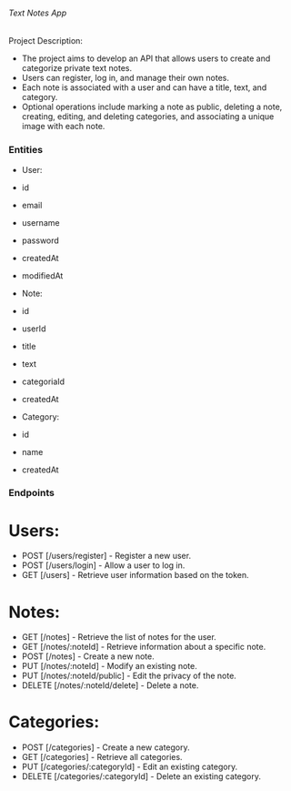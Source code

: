 ###### Text Notes App ######

 Project Description:

- The project aims to develop an API that allows users to create and categorize private text notes.
- Users can register, log in, and manage their own notes.
- Each note is associated with a user and can have a title, text, and category.
- Optional operations include marking a note as public, deleting a note, creating, editing, and deleting categories, and associating a unique image with each note.

### Entities ###

- User:

- id
- email
- username
- password
- createdAt
- modifiedAt

- Note:

- id
- userId
- title
- text
- categoriaId
- createdAt

- Category:

- id
- name
- createdAt

### Endpoints ###

# Users:

- POST [/users/register] - Register a new user.
- POST [/users/login] - Allow a user to log in.
- GET [/users] - Retrieve user information based on the token. 

# Notes:

- GET [/notes] - Retrieve the list of notes for the user.
- GET [/notes/:noteId] - Retrieve information about a specific note.
- POST [/notes] - Create a new note.
- PUT [/notes/:noteId] - Modify an existing note.
- PUT [/notes/:noteId/public] - Edit the privacy of the note.
- DELETE [/notes/:noteId/delete] - Delete a note.

# Categories:

- POST [/categories] - Create a new category.
- GET [/categories] - Retrieve all categories.
- PUT [/categories/:categoryId] - Edit an existing category.
- DELETE [/categories/:categoryId] - Delete an existing category.
